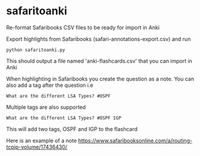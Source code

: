 # safaritoanki
Re-format Safaribooks CSV files to be ready for import in Anki

Export highlights from Safaribooks (safari-annotations-export.csv) and run

    python safaritoanki.py


This should output a file named 'anki-flashcards.csv' that you can import in Anki

When highlighting in Safaribooks you create the question as a note. 
You can also add a tag after the question i.e

    What are the different LSA Types? #OSPF
    
Multiple tags are also supported

    What are the different LSA Types? #OSPF IGP

This will add two tags, OSPF and IGP to the flashcard

Here is an example of a note https://www.safaribooksonline.com/a/routing-tcpip-volume/17436430/
